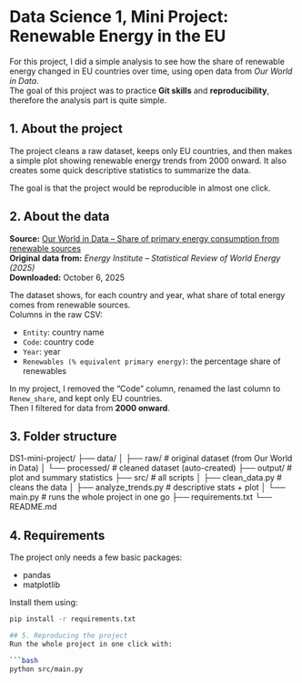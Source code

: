 # Data Science 1, Mini Project: Renewable Energy in the EU

For this project, I did a simple analysis to see how the share of renewable energy changed in EU countries over time, using open data from *Our World in Data*.  
The goal of this project was to practice **Git skills** and **reproducibility**, therefore the analysis part is quite simple.



## 1. About the project
The project cleans a raw dataset, keeps only EU countries, and then makes a simple plot showing renewable energy trends from 2000 onward.  It also creates some quick descriptive statistics to summarize the data.  

The goal is that the project would be reproducible in almost one click.



## 2. About the data
**Source:** [Our World in Data – Share of primary energy consumption from renewable sources](https://ourworldindata.org/grapher/renewable-share-energy?v=1&csvType=full&useColumnShortNames=false)  
**Original data from:** *Energy Institute – Statistical Review of World Energy (2025)*  
**Downloaded:** October 6, 2025

The dataset shows, for each country and year, what share of total energy comes from renewable sources.  
Columns in the raw CSV:
- `Entity`: country name  
- `Code`: country code  
- `Year`: year  
- `Renewables (% equivalent primary energy)`: the percentage share of renewables  

In my project, I removed the “Code” column, renamed the last column to `Renew_share`, and kept only EU countries.  
Then I filtered for data from **2000 onward**.



## 3. Folder structure

DS1-mini-project/
├── data/
│   ├── raw/                # original dataset (from Our World in Data)
│   └── processed/          # cleaned dataset (auto-created)
├── output/                 # plot and summary statistics
├── src/                    # all scripts
│   ├── clean_data.py       # cleans the data
│   ├── analyze_trends.py   # descriptive stats + plot
│   └── main.py             # runs the whole project in one go
├── requirements.txt
└── README.md


## 4. Requirements
The project only needs a few basic packages:
- pandas  
- matplotlib  

Install them using:
```bash
pip install -r requirements.txt

## 5. Reproducing the project
Run the whole project in one click with:

```bash
python src/main.py

